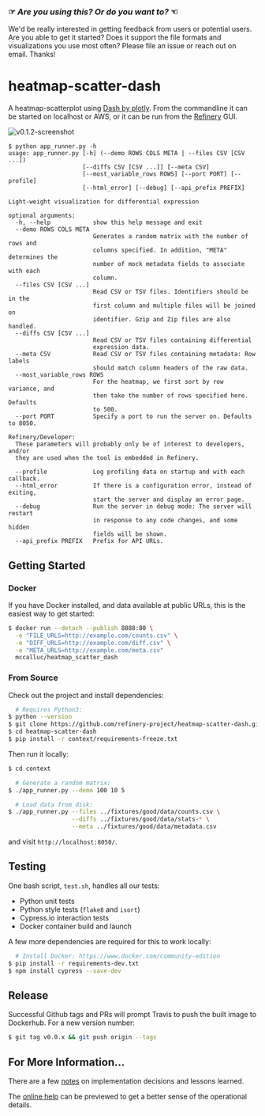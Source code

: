 ### ☞ *Are you using this? Or do you want to?*  ☜ 

We'd be really interested in getting feedback from users or potential users. Are you able to get it started? Does it support the file formats and visualizations you use most often? Please file an issue or reach out on email. Thanks! 

# heatmap-scatter-dash

A heatmap-scatterplot using [Dash by plotly](https://plot.ly/products/dash/).
From the commandline it can be started on localhost or AWS, or it can be run
from the [Refinery](https://github.com/refinery-platform/refinery-platform) GUI.

![v0.1.2-screenshot](https://user-images.githubusercontent.com/730388/36332441-2ba33e9c-1340-11e8-900a-6f16549f1f6b.png)

```
$ python app_runner.py -h
usage: app_runner.py [-h] (--demo ROWS COLS META | --files CSV [CSV ...])
                     [--diffs CSV [CSV ...]] [--meta CSV]
                     [--most_variable_rows ROWS] [--port PORT] [--profile]
                     [--html_error] [--debug] [--api_prefix PREFIX]

Light-weight visualization for differential expression

optional arguments:
  -h, --help            show this help message and exit
  --demo ROWS COLS META
                        Generates a random matrix with the number of rows and
                        columns specified. In addition, "META" determines the
                        number of mock metadata fields to associate with each
                        column.
  --files CSV [CSV ...]
                        Read CSV or TSV files. Identifiers should be in the
                        first column and multiple files will be joined on
                        identifier. Gzip and Zip files are also handled.
  --diffs CSV [CSV ...]
                        Read CSV or TSV files containing differential
                        expression data.
  --meta CSV            Read CSV or TSV files containing metadata: Row labels
                        should match column headers of the raw data.
  --most_variable_rows ROWS
                        For the heatmap, we first sort by row variance, and
                        then take the number of rows specified here. Defaults
                        to 500.
  --port PORT           Specify a port to run the server on. Defaults to 8050.

Refinery/Developer:
  These parameters will probably only be of interest to developers, and/or
  they are used when the tool is embedded in Refinery.

  --profile             Log profiling data on startup and with each callback.
  --html_error          If there is a configuration error, instead of exiting,
                        start the server and display an error page.
  --debug               Run the server in debug mode: The server will restart
                        in response to any code changes, and some hidden
                        fields will be shown.
  --api_prefix PREFIX   Prefix for API URLs.
```

## Getting Started

### Docker

If you have Docker installed, and data available at public URLs,
this is the easiest way to get started:

```bash
$ docker run --detach --publish 8888:80 \
  -e "FILE_URLS=http://example.com/counts.csv" \
  -e "DIFF_URLS=http://example.com/diff.csv" \
  -e "META_URLS=http://example.com/meta.csv"
  mccalluc/heatmap_scatter_dash
```

### From Source

Check out the project and install dependencies:
```bash
  # Requires Python3:
$ python --version
$ git clone https://github.com/refinery-project/heatmap-scatter-dash.git
$ cd heatmap-scatter-dash
$ pip install -r context/requirements-freeze.txt
```

Then run it locally:

```bash
$ cd context

  # Generate a random matrix:
$ ./app_runner.py --demo 100 10 5

  # Load data from disk:
$ ./app_runner.py --files ../fixtures/good/data/counts.csv \
                  --diffs ../fixtures/good/data/stats-* \
                  --meta ../fixtures/good/data/metadata.csv
```

and visit `http://localhost:8050/`.

## Testing

One bash script, `test.sh`, handles all our tests:
- Python unit tests
- Python style tests (`flake8` and `isort`)
- Cypress.io interaction tests
- Docker container build and launch

A few more dependencies are required for this to work locally:
```bash
  # Install Docker: https://www.docker.com/community-edition
$ pip install -r requirements-dev.txt
$ npm install cypress --save-dev
```

## Release

Successful Github tags and PRs will prompt Travis to push the built image to Dockerhub. For a new version number:

```bash
$ git tag v0.0.x && git push origin --tags
```

## For More Information...

There are a few [notes](docs) on implementation decisions and lessons learned.

The [online help](context/app/help/help.md) can be previewed to get a better sense of the operational details.
